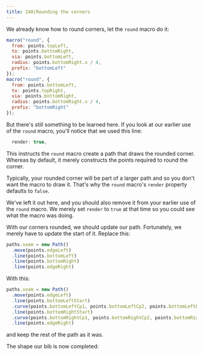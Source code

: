 ```yaml
---
title: 240|Rounding the corners
---
```


We already know how to round corners, let the `round` macro do it:


```js
macro("round", {
  from: points.topLeft,
  to: points.bottomRight,
  via: points.bottomLeft,
  radius: points.bottomRight.x / 4,
  prefix: "bottomLeft"
});
macro("round", {
  from: points.bottomLeft,
  to: points.topRight,
  via: points.bottomRight,
  radius: points.bottomRight.x / 4,
  prefix: "bottomRight"
});
```

But there's still something to be learned here. If you look at our earlier use of the `round` macro,
you'll notice that we used this line:

```js
  render: true,
```

This instructs the `round` macro create a path that draws the rounded corner. 
Whereas by default, it merely constructs the points required to round the corner. 

Typically, your rounded corner will be part of a larger path and so you don't want the macro
to draw it. That's why the `round` macro's `render` property defaults to `false`.

We've left it out here, and you should also remove it from your earlier use of the `round` macro.
We merely set `render` to `true` at that time so you could see what the macro was doing.

With our corners rounded, we should update our path.
Fortunately, we merely have to update the start of it. Replace this:

```js
paths.seam = new Path()
  .move(points.edgeLeft)
  .line(points.bottomLeft)
  .line(points.bottomRight)
  .line(points.edgeRight)
```

With this:

```js
paths.seam = new Path()
  .move(points.edgeLeft)
  .line(points.bottomLeftStart)
  .curve(points.bottomLeftCp1, points.bottomLeftCp2, points.bottomLeftEnd)
  .line(points.bottomRightStart)
  .curve(points.bottomRightCp1, points.bottomRightCp2, points.bottomRightEnd)
  .line(points.edgeRight)
```

and keep the rest of the path as it was.

The shape our bib is now completed:

<Example pattern="tutorial" part="step10" caption="That is looking a lot like a bib" />



